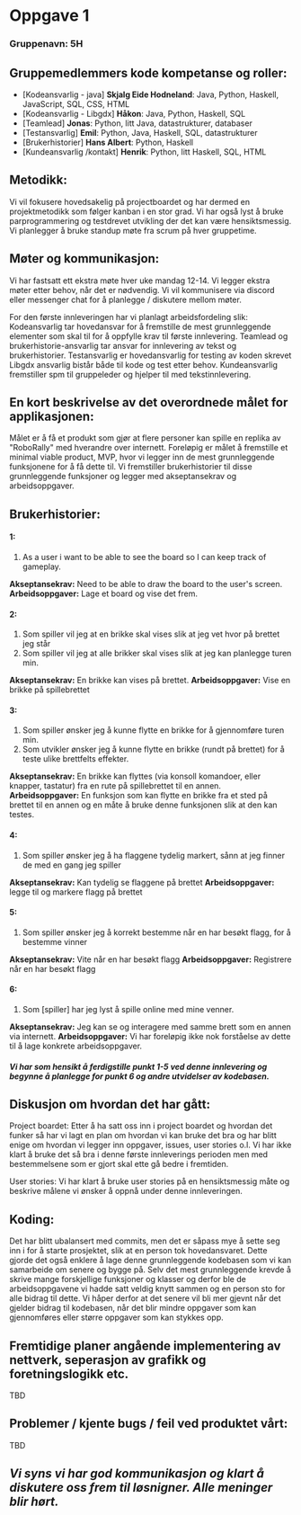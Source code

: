 # Oppgave 1


### Gruppenavn: 5H 

## Gruppemedlemmers kode kompetanse og roller:
* [Kodeansvarlig - java] **Skjalg Eide Hodneland**: Java, Python, Haskell, JavaScript, SQL, CSS, HTML
* [Kodeansvarlig - Libgdx] **Håkon**: Java, Python, Haskell, SQL
* [Teamlead] **Jonas**: Python, litt Java, datastrukturer, databaser
* [Testansvarlig] **Emil**: Python, Java, Haskell, SQL, datastrukturer
* [Brukerhistorier] **Hans Albert**: Python, Haskell
* [Kundeansvarlig /kontakt] **Henrik**: Python, litt Haskell, SQL, HTML



## Metodikk:
Vi vil fokusere hovedsakelig på projectboardet og har dermed en projektmetodikk som følger kanban i en stor grad. 
Vi har også lyst å bruke parprogrammering og testdrevet utvikling der det kan være hensiktsmessig.
Vi planlegger å bruke standup møte fra scrum på hver gruppetime.

## Møter og kommunikasjon:
Vi har fastsatt ett ekstra møte hver uke mandag 12-14. Vi legger ekstra møter etter behov, når det er nødvendig.
Vi vil kommunisere via discord eller messenger chat for å planlegge / diskutere mellom møter.


For den første innleveringen har vi planlagt arbeidsfordeling slik:
Kodeansvarlig tar hovedansvar for å fremstille de mest grunnleggende elementer som skal til for å oppfylle krav til første innlevering.
Teamlead og brukerhistorie-ansvarlig tar ansvar for innlevering av tekst og brukerhistorier.
Testansvarlig er hovedansvarlig for testing av koden skrevet
Libgdx ansvarlig bistår både til kode og test etter behov.
Kundeansvarlig fremstiller spm til gruppeleder og hjelper til med tekstinnlevering.




## En kort beskrivelse av det overordnede målet for applikasjonen:

Målet er å få et produkt som gjør at flere personer kan spille en replika av "RoboRally" med hverandre over internett.
Foreløpig er målet å fremstille et minimal viable product, MVP, hvor vi legger inn de mest grunnleggende funksjonene for å få dette til.
Vi fremstiller brukerhistorier til disse grunnleggende funksjoner og legger med akseptansekrav og arbeidsoppgaver.

## Brukerhistorier:
#### 1:
1. As a user i want to be able to see the board so I can keep track of gameplay.

**Akseptansekrav:** Need to be able to draw the board to the user's screen.
**Arbeidsoppgaver:** Lage et board og vise det frem.

#### 2:
1. Som spiller vil jeg at en brikke skal vises slik at jeg vet hvor på brettet jeg står
2. Som spiller vil jeg at alle brikker skal vises slik at jeg kan planlegge turen min.

**Akseptansekrav:** En brikke kan vises på brettet.
**Arbeidsoppgaver:** Vise en brikke på spillebrettet

#### 3:
1. Som spiller ønsker jeg å kunne flytte en brikke for å gjennomføre turen min.
2. Som utvikler ønsker jeg å kunne flytte en brikke (rundt på brettet) for å teste ulike brettfelts effekter.

**Akseptansekrav:** En brikke kan flyttes (via konsoll komandoer, eller knapper, tastatur) fra en rute på spillebrettet til en annen.
**Arbeidsoppgaver:** En funksjon som kan flytte en brikke fra et sted på brettet til en annen og en måte å bruke denne funksjonen slik at den kan testes.


#### 4:
1. Som spiller ønsker jeg å ha flaggene tydelig markert, sånn at jeg finner de med en gang jeg spiller

**Akseptansekrav:** Kan tydelig se flaggene på brettet
**Arbeidsoppgaver:** legge til og markere flagg på brettet

#### 5:
1. Som spiller ønsker jeg å korrekt bestemme når en har besøkt flagg, for å bestemme vinner

**Akseptansekrav:** Vite når en har besøkt flagg
**Arbeidsoppgaver:** Registrere når en har besøkt flagg

#### 6:
1. Som [spiller] har jeg lyst å spille online med mine venner.

**Akseptansekrav:** Jeg kan se og interagere med samme brett som en annen via internett.
**Arbeidsoppgaver:** Vi har foreløpig ikke nok forståelse av dette til å lage konkrete arbeidsoppgaver.

#### *Vi har som hensikt å ferdigstille punkt 1-5 ved denne innlevering og begynne å planlegge for punkt 6 og andre utvidelser av kodebasen.*


## Diskusjon om hvordan det har gått:

Project boardet: Etter å ha satt oss inn i project boardet og hvordan det funker så har 
vi lagt en plan om hvordan vi kan bruke det bra og har blitt enige om hvordan vi legger inn
oppgaver, issues, user stories o.l. Vi har ikke klart å bruke det så bra i denne første innleverings
perioden men med bestemmelsene som er gjort skal ette gå bedre i fremtiden.

User stories: Vi har klart å bruke user stories på en hensiktsmessig måte og beskrive målene
vi ønsker å oppnå under denne innleveringen.

## Koding:
Det har blitt ubalansert med commits, men det er såpass mye å sette seg inn i for å starte prosjektet, 
slik at en person tok hovedansvaret. Dette gjorde det også enklere å lage denne grunnleggende kodebasen
som vi kan samarbeide om senere og bygge på. Selv det mest grunnleggende krevde å skrive mange forskjellige funksjoner
og klasser og derfor ble de arbeidsoppgavene vi hadde satt veldig knytt sammen og en person sto for alle bidrag til dette.
Vi håper derfor at det senere vil bli mer gjevnt når det gjelder bidrag til kodebasen, når det blir mindre oppgaver som kan gjennomføres eller større oppgaver som kan stykkes opp. 


## Fremtidige planer angående implementering av nettverk, seperasjon av grafikk og foretningslogikk etc.
TBD

## Problemer / kjente bugs / feil ved produktet vårt:
TBD

## *Vi syns vi har god kommunikasjon og klart å diskutere oss frem til løsnigner. Alle meninger blir hørt.*

